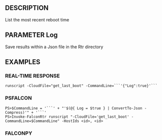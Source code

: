 ## DESCRIPTION
List the most recent reboot time

## PARAMETER Log
Save results within a Json file in the Rtr directory

## EXAMPLES

### REAL-TIME RESPONSE
```
runscript -CloudFile="get_last_boot" -CommandLine=```'{"Log":true}'```
```
### PSFALCON
```
PS>$CommandLine = '```' + "'$(@{ Log = $true } | ConvertTo-Json -Compress)'" + '```'
PS>Invoke-FalconRtr runscript "-CloudFile='get_last_boot' -CommandLine=$CommandLine" -HostIds <id>, <id>
```
### FALCONPY
